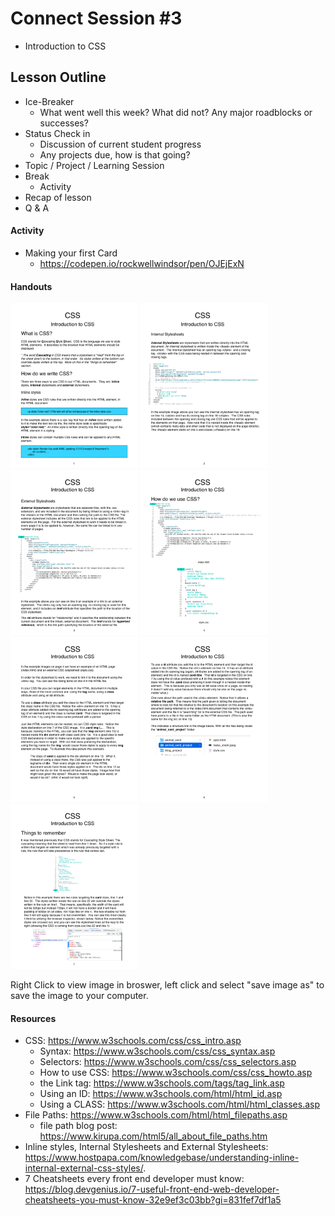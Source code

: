 # Connect Session #3

  * Introduction to CSS

## Lesson Outline

  * Ice-Breaker
    * What went well this week?  What did not?  Any major roadblocks or successes?
  * Status Check in
    * Discussion of current student progress
    * Any projects due, how is that going?
  * Topic / Project / Learning Session
  * Break
    * Activity
  * Recap of lesson
  * Q & A

#### Activity

  * Making your first Card
    * https://codepen.io/rockwellwindsor/pen/OJEjExN

#### Handouts

<img src="./handouts/intro_to_css_1.png" width="204" height="264"/>  <img src="./handouts/intro_to_css_2.png" width="204" height="264"/> 
<img src="./handouts/intro_to_css_3.png" width="204" height="264"/>  <img src="./handouts/intro_to_css_4.png" width="204" height="264"/>
<img src="./handouts/intro_to_css_5.png" width="204" height="264"/>  <img src="./handouts/intro_to_css_6.png" width="204" height="264"/>
<img src="./handouts/intro_to_css_7.png" width="204" height="264"/>

  <figcaption>Right Click to view image in broswer, left click and select "save image as" to save the image to your computer.</figcaption>

#### Resources

  * CSS: https://www.w3schools.com/css/css_intro.asp
    * Syntax: https://www.w3schools.com/css/css_syntax.asp
    * Selectors: https://www.w3schools.com/css/css_selectors.asp
    * How to use CSS: https://www.w3schools.com/css/css_howto.asp
    * the Link tag: https://www.w3schools.com/tags/tag_link.asp
    * Using an ID: https://www.w3schools.com/html/html_id.asp
    * Using a CLASS: https://www.w3schools.com/html/html_classes.asp
  * File Paths: https://www.w3schools.com/html/html_filepaths.asp
    * file path blog post: https://www.kirupa.com/html5/all_about_file_paths.htm
  * Inline styles, Internal Stylesheets and External Stylesheets: https://www.hostpapa.com/knowledgebase/understanding-inline-internal-external-css-styles/.
  * 7 Cheatsheets every front end developer must know: https://blog.devgenius.io/7-useful-front-end-web-developer-cheatsheets-you-must-know-32e9ef3c03bb?gi=831fef7df1a5


